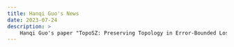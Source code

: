 ```yaml
---
title: Hanqi Guo's News
date: 2023-07-24
description: >
    Hanqi Guo's paper "TopoSZ: Preserving Topology in Error-Bounded Lossy Compression" accepted
---
```


